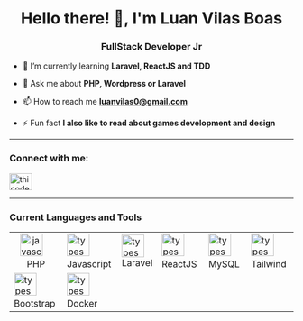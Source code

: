 <h1 align="center">Hello there! 👋, I'm Luan Vilas Boas</h1>
<h3 align="center">FullStack Developer Jr</h3>

- 🌱 I’m currently learning **Laravel, ReactJS and TDD**

- 💬 Ask me about **PHP, Wordpress or Laravel**

- 📫 How to reach me **luanvilas0@gmail.com**

- ⚡ Fun fact **I also like to read about games development and design**
<hr/>
<h3 align="left">Connect with me:</h3>
<p align="left">
<a href="https://linkedin.com/in/luanvilasboas-desenvolvedor/" target="blank"><img align="center" src="https://raw.githubusercontent.com/rahuldkjain/github-profile-readme-generator/master/src/images/icons/Social/linked-in-alt.svg" alt="thicode" height="30" width="40" /></a>

</p>
<hr/>
<h3>Current Languages and Tools</h3>
<table>
  <tbody>
    <tr>
      <td style="text-align: center;">
        <img
          src="https://cdn.jsdelivr.net/npm/simple-icons@3.13.0/icons/php.svg"
          height="40"
          alt="javascript logo"
        />
        <img width="12" /><br>PHP
      </td>
      <td>
        <img
          src="https://cdn.jsdelivr.net/npm/simple-icons@3.13.0/icons/javascript.svg"
          height="40"
          alt="typescript logo"
        />
        <img width="12" /><br>Javascript
        </td>
        <td>
        <img
            src="https://cdn.jsdelivr.net/npm/simple-icons@3.13.0/icons/laravel.svg"
            height="40"
            alt="typescript logo"
        />
        <img width="12" /><br>Laravel
        </td>
        <td>
        <img
            src="https://cdn.jsdelivr.net/npm/simple-icons@3.13.0/icons/react.svg"
            height="40"
            alt="typescript logo"
        />
        <img width="12" /> ReactJS
        </td>
        <td>
        <img
            src="https://cdn.jsdelivr.net/npm/simple-icons@3.13.0/icons/mysql.svg"
            height="40"
            alt="typescript logo"
        />
        <img width="12" /> MySQL
        </td>
        <td>
        <img
            src="https://cdn.jsdelivr.net/npm/simple-icons@3.13.0/icons/tailwindcss.svg"
            height="40"
            alt="typescript logo"
        />
        <img width="12" /> Tailwind
        </td>
    </tr>
    <tr>
        <td>
        <img
            src="https://cdn.jsdelivr.net/npm/simple-icons@3.13.0/icons/tailwindcss.svg"
            height="40"
            alt="typescript logo"
        />
        <img width="12" /> Bootstrap
        </td>
        <td>
            <img
                src="https://cdn.jsdelivr.net/npm/simple-icons@3.13.0/icons/docker.svg"
                height="40"
                alt="typescript logo"
            />
            <img width="12" /> Docker
            </td>           
    </tr>
  </tbody>
</table>
